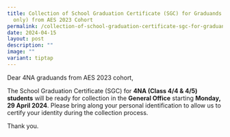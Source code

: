 ```yaml
---
title: Collection of School Graduation Certificate (SGC) for Graduands (4NA
  only) from AES 2023 Cohort
permalink: /collection-of-school-graduation-certificate-sgc-for-graduands-4na-only-from-aes-2023-cohort/
date: 2024-04-15
layout: post
description: ""
image: ""
variant: tiptap
---
```

<p>Dear 4NA graduands from AES 2023 cohort,</p>
<p>The School Graduation Certificate (SGC) for <strong>4NA (Class 4/4 &amp; 4/5) students</strong> will
be ready for collection in the <strong>General Office</strong> starting <strong>Monday, 29 April 2024</strong>.
Please bring along your personal identification to allow us to certify
your identity during the collection process.</p>
<p>Thank you.</p>